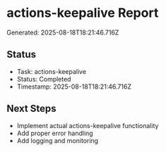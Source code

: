 # actions-keepalive Report

Generated: 2025-08-18T18:21:46.716Z

## Status
- Task: actions-keepalive
- Status: Completed
- Timestamp: 2025-08-18T18:21:46.716Z

## Next Steps
- Implement actual actions-keepalive functionality
- Add proper error handling
- Add logging and monitoring

